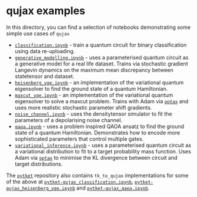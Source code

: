 # qujax examples

In this directory, you can find a selection of notebooks demonstrating some simple use cases of `qujax`

- [`classification.ipynb`](https://github.com/CQCL/qujax/blob/main/examples/classification.ipynb) - train a quantum circuit for binary classification using data re-uploading.
- [`generative_modelling.ipynb`](https://github.com/CQCL/qujax/blob/main/examples/generative_modelling.ipynb) - uses a parameterised quantum circuit as a generative model for a real life dataset. Trains via stochastic gradient Langevin dynamics on the maximum mean discrepancy between statetensor and dataset.
- [`heisenberg_vqe.ipynb`](https://github.com/CQCL/qujax/blob/main/examples/heisenberg_vqe.ipynb) - an implementation of the variational quantum eigensolver to find the ground state of a quantum Hamiltonian.
- [`maxcut_vqe.ipynb`](https://github.com/CQCL/qujax/blob/main/examples/maxcut_vqe.ipynb) - an implementation of the variational quantum eigensolver to solve a maxcut problem. Trains with Adam via [`optax`](https://github.com/deepmind/optax) and uses more realistic stochastic parameter shift gradients.
- [`noise_channel.ipynb`](https://github.com/CQCL/qujax/blob/main/examples/noise_channel.ipynb) - uses the densitytensor simulator to fit the parameters of a depolarising noise channel.
- [`qaoa.ipynb`](https://github.com/CQCL/qujax/blob/main/examples/qaoa.ipynb) - uses a problem inspired QAOA ansatz to find the ground state of a quantum Hamiltonian. Demonstrates how to encode more sophisticated parameters that control multiple gates.
- [`variational_inference.ipynb`](https://github.com/CQCL/qujax/blob/main/examples/variational_inference.ipynb) - uses a parameterised quantum circuit as a variational distribution to fit to a target probability mass function. Uses Adam via [`optax`](https://github.com/deepmind/optax) to minimise the KL divergence between circuit and target distributions.

The [`pytket`](https://github.com/CQCL/pytket) repository also contains `tk_to_qujax` implementations for some of the above at [`pytket-qujax_classification.ipynb`](https://github.com/CQCL/pytket/blob/main/examples/pytket-qujax-classification.ipynb), 
[`pytket-qujax_heisenberg_vqe.ipynb`](https://github.com/CQCL/pytket/blob/main/examples/pytket-qujax_heisenberg_vqe.ipynb) 
and [`pytket-qujax_qaoa.ipynb`](https://github.com/CQCL/pytket/blob/main/examples/pytket-qujax_qaoa.ipynb).